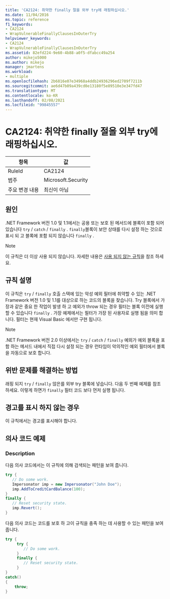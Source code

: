 ```yaml
---
title: 'CA2124: 취약한 finally 절을 외부 try에 래핑하십시오.'
ms.date: 11/04/2016
ms.topic: reference
f1_keywords:
- CA2124
- WrapVulnerableFinallyClausesInOuterTry
helpviewer_keywords:
- CA2124
- WrapVulnerableFinallyClausesInOuterTry
ms.assetid: 82efd224-9e60-4b88-a0f5-dfabcc49a254
author: mikejo5000
ms.author: mikejo
manager: jmartens
ms.workload:
- multiple
ms.openlocfilehash: 2b6816e07e34968a4ddb24936296ed2709f7211b
ms.sourcegitcommit: ae6d47b09a439cd0e13180f5e89510e3e347fd47
ms.translationtype: MT
ms.contentlocale: ko-KR
ms.lasthandoff: 02/08/2021
ms.locfileid: "99845557"
---
```

# <a name="ca2124-wrap-vulnerable-finally-clauses-in-outer-try"></a>CA2124: 취약한 finally 절을 외부 try에 래핑하십시오.

|항목|값|
|-|-|
|RuleId|CA2124|
|범주|Microsoft.Security|
|주요 변경 내용|최신이 아님|

## <a name="cause"></a>원인
.NET Framework 버전 1.0 및 1.1에서는 공용 또는 보호 된 메서드에 블록이 포함 되어 있습니다 `try` / `catch` / `finally` . `finally`블록이 보안 상태를 다시 설정 하는 것으로 표시 되 고 블록에 포함 되지 않습니다 `finally` .

> [!NOTE]
> 이 규칙은 더 이상 사용 되지 않습니다. 자세한 내용은 [사용 되지 않는 규칙](fxcop-unported-deprecated-rules.md)을 참조 하세요.

## <a name="rule-description"></a>규칙 설명
이 규칙은 `try` / `finally` 호출 스택에 있는 악성 예외 필터에 취약할 수 있는 .NET Framework 버전 1.0 및 1.1를 대상으로 하는 코드의 블록을 찾습니다. Try 블록에서 가장과 같은 중요 한 작업이 발생 하 고 예외가 throw 되는 경우 필터는 블록 이전에 실행할 수 있습니다 `finally` . 가장 예제에서는 필터가 가장 된 사용자로 실행 됨을 의미 합니다. 필터는 현재 Visual Basic 에서만 구현 됩니다.

> [!NOTE]
> .NET Framework 버전 2.0 이상에서는 `try` / `catch` /  `finally` 예외가 예외 블록을 포함 하는 메서드 내에서 직접 다시 설정 되는 경우 런타임이 악의적인 예외 필터에서 블록을 자동으로 보호 합니다.

## <a name="how-to-fix-violations"></a>위반 문제를 해결하는 방법
래핑 되지 `try` / `finally` 않은를 외부 try 블록에 넣습니다. 다음 두 번째 예제를 참조 하세요. 이렇게 하면가 `finally` 필터 코드 보다 먼저 실행 됩니다.

## <a name="when-to-suppress-warnings"></a>경고를 표시 하지 않는 경우
이 규칙에서는 경고를 표시해야 합니다.

## <a name="pseudo-code-example"></a>의사 코드 예제

### <a name="description"></a>Description

다음 의사 코드에서는 이 규칙에 의해 검색되는 패턴을 보여 줍니다.

```csharp
try {
   // Do some work.
   Impersonator imp = new Impersonator("John Doe");
   imp.AddToCreditCardBalance(100);
}
finally {
   // Reset security state.
   imp.Revert();
}
```

다음 의사 코드는 코드를 보호 하 고이 규칙을 충족 하는 데 사용할 수 있는 패턴을 보여 줍니다.

```csharp
try {
     try {
        // Do some work.
     }
     finally {
        // Reset security state.
     }
}
catch()
{
    throw;
}
```
